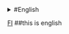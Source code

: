 <details markdown="1"><summary>#English</summery>

[FI](https://github.com/mahmudulhasan5050/demo2)
##this is english
</details>

